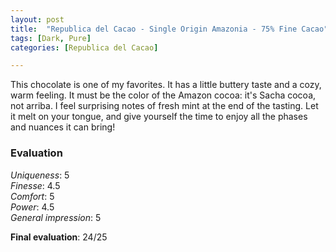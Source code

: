 ```yaml
---
layout: post
title:  "Republica del Cacao - Single Origin Amazonia - 75% Fine Cacao"
tags: [Dark, Pure] 
categories: [Republica del Cacao]

---
```



This chocolate is one of my favorites. It has a little buttery taste and a cozy, warm feeling. It must be the color of the Amazon cocoa: it's Sacha cocoa, not arriba. I feel surprising notes of fresh mint at the end of the tasting. Let it melt on your tongue, and give yourself the time to enjoy all the phases and nuances it can bring!


### Evaluation

_Uniqueness_: 5  
_Finesse_: 4.5  
_Comfort_: 5  
_Power_: 4.5  
_General impression_: 5

**Final evaluation**: 24/25